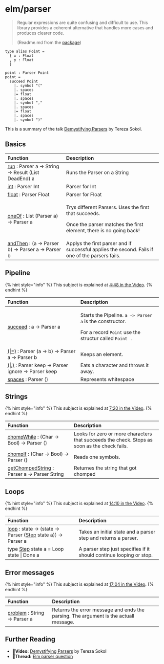 # elm/parser

> Regular expressions are quite confusing and difficult to use. This library provides a coherent alternative that handles more cases and produces clearer code.
>
> \(Readme.md from the [package](https://package.elm-lang.org/packages/elm/parser/latest/)\)

```text
type alias Point =
  { x : Float
  , y : Float
  }

point : Parser Point
point =
  succeed Point
    |. symbol "("
    |. spaces
    |= float
    |. spaces
    |. symbol ","
    |. spaces
    |= float
    |. spaces
    |. symbol ")"
```

This is a summary of the talk [Demystifying Parsers](https://www.youtube.com/watch?v=M9ulswr1z0E) by Tereza Sokol.

## Basics

<table>
  <thead>
    <tr>
      <th style="text-align:left">Function</th>
      <th style="text-align:left">Description</th>
    </tr>
  </thead>
  <tbody>
    <tr>
      <td style="text-align:left"> <a href="https://package.elm-lang.org/packages/elm/parser/latest/Parser#run">run</a> :
        Parser a -&gt; String -&gt; Result (List DeadEnd) a</td>
      <td style="text-align:left">Runs the Parser on a String</td>
    </tr>
    <tr>
      <td style="text-align:left"> <a href="https://package.elm-lang.org/packages/elm/parser/latest/Parser#int">int</a> :
        Parser Int</td>
      <td style="text-align:left">Parser for Int</td>
    </tr>
    <tr>
      <td style="text-align:left"> <a href="https://package.elm-lang.org/packages/elm/parser/latest/Parser#float">float</a> :
        Parser Float</td>
      <td style="text-align:left">Parser for Float</td>
    </tr>
    <tr>
      <td style="text-align:left"> <a href="https://package.elm-lang.org/packages/elm/parser/latest/Parser#oneOf">oneOf</a> :
        List (Parser a) -&gt; Parser a</td>
      <td style="text-align:left">
        <p>Trys different Parsers. Uses the first that succeeds.</p>
        <p>Once the parser matches the first element, there is no going back!</p>
      </td>
    </tr>
    <tr>
      <td style="text-align:left"> <a href="https://package.elm-lang.org/packages/elm/parser/latest/Parser#andThen">andThen</a> :
        (a -&gt; Parser b) -&gt; Parser a -&gt; Parser b</td>
      <td style="text-align:left">Applys the first parser and if successful applies the second. Fails if
        one of the parsers fails.</td>
    </tr>
  </tbody>
</table>

## Pipeline

{% hint style="info" %}
This subject is explained at [4:48 in the Video](https://youtu.be/M9ulswr1z0E?t=288).
{% endhint %}

<table>
  <thead>
    <tr>
      <th style="text-align:left">Function</th>
      <th style="text-align:left">Description</th>
    </tr>
  </thead>
  <tbody>
    <tr>
      <td style="text-align:left"> <a href="https://package.elm-lang.org/packages/elm/parser/latest/Parser#succeed">succeed</a> :
        a -&gt; Parser a</td>
      <td style="text-align:left">
        <p>Starts the Pipeline. <code>a -&gt; Parser a</code> is the constructor.</p>
        <p>For a record <code>Point</code> use the structur called <code>Point .</code>
        </p>
      </td>
    </tr>
    <tr>
      <td style="text-align:left"> <a href="https://package.elm-lang.org/packages/elm/parser/latest/Parser#(|=)">(|=)</a> :
        Parser (a -&gt; b) -&gt; Parser a -&gt; Parser b</td>
      <td style="text-align:left">Keeps an element.</td>
    </tr>
    <tr>
      <td style="text-align:left"> <a href="https://package.elm-lang.org/packages/elm/parser/latest/Parser#(|.)">(|.)</a> :
        Parser keep -&gt; Parser ignore -&gt; Parser keep</td>
      <td style="text-align:left">Eats a character and throws it away.</td>
    </tr>
    <tr>
      <td style="text-align:left"> <a href="https://package.elm-lang.org/packages/elm/parser/latest/Parser#spaces">spaces</a> :
        Parser ()</td>
      <td style="text-align:left">Represents whitespace</td>
    </tr>
  </tbody>
</table>

## Strings

{% hint style="info" %}
This subject is explained at [7:20 in the Video](https://youtu.be/M9ulswr1z0E?t=440).
{% endhint %}

| Function | Description |
| :--- | :--- |
|  [chompWhile](https://package.elm-lang.org/packages/elm/parser/latest/Parser#chompWhile) : \(Char -&gt; Bool\) -&gt; Parser \(\) | Looks for zero or more characters that succeeds the check. Stops as soon as the check fails. |
|  [chompIf](https://package.elm-lang.org/packages/elm/parser/latest/Parser#chompIf) : \(Char -&gt; Bool\) -&gt; Parser \(\) | Reads one symbols. |
|  [getChompedString](https://package.elm-lang.org/packages/elm/parser/latest/Parser#getChompedString) : Parser a -&gt; Parser String | Returnes the string that got chomped |

## Loops

{% hint style="info" %}
This subject is explained at [14:10 in the Video](https://youtu.be/M9ulswr1z0E?t=440).
{% endhint %}

| Function | Description |
| :--- | :--- |
|  [loop](https://package.elm-lang.org/packages/elm/parser/latest/Parser#loop) : state -&gt; \(state -&gt; Parser \([Step](https://package.elm-lang.org/packages/elm/parser/latest/Parser#Step) state a\)\) -&gt; Parser a | Takes an initial state and a parser step and returns a parser.  |
| type [Step](https://package.elm-lang.org/packages/elm/parser/latest/Parser#Step) state a = Loop state \| Done a | A parser step just specifies if it should continue looping or stop. |

## Error messages

{% hint style="info" %}
This subject is explained at [17:04 in the Video](https://youtu.be/M9ulswr1z0E?t=1024).
{% endhint %}

| Function | Description |
| :--- | :--- |
|  [problem](https://package.elm-lang.org/packages/elm/parser/latest/Parser#problem) : String -&gt; Parser a | Returns the error message and ends the parsing. The argument is the actuall message. |

## Further Reading

* 🎥**Video:** [Demystifying Parsers](https://www.youtube.com/watch?v=M9ulswr1z0E) by Tereza Sokol
* 📄**Thread:** [Elm parser question](https://www.reddit.com/r/elm/comments/bcb2fi/elm_parser_question/)

